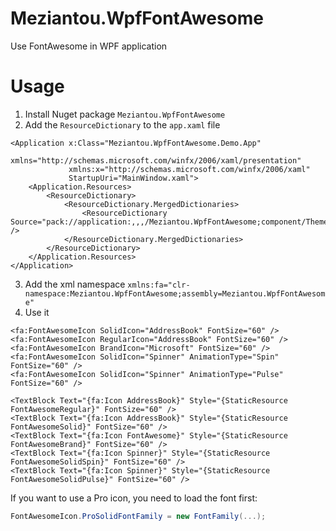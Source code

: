 Meziantou.WpfFontAwesome
=======

Use FontAwesome in WPF application

# Usage

1. Install Nuget package `Meziantou.WpfFontAwesome`
2. Add the `ResourceDictionary` to the `app.xaml` file

````xaml
<Application x:Class="Meziantou.WpfFontAwesome.Demo.App"
             xmlns="http://schemas.microsoft.com/winfx/2006/xaml/presentation"
             xmlns:x="http://schemas.microsoft.com/winfx/2006/xaml"
             StartupUri="MainWindow.xaml">
    <Application.Resources>
        <ResourceDictionary>
            <ResourceDictionary.MergedDictionaries>
                <ResourceDictionary Source="pack://application:,,,/Meziantou.WpfFontAwesome;component/Themes/Generic.xaml" />
            </ResourceDictionary.MergedDictionaries>
        </ResourceDictionary>
    </Application.Resources>
</Application>
````

3. Add the xml namespace `xmlns:fa="clr-namespace:Meziantou.WpfFontAwesome;assembly=Meziantou.WpfFontAwesome"`
4. Use it

````xaml
<fa:FontAwesomeIcon SolidIcon="AddressBook" FontSize="60" />
<fa:FontAwesomeIcon RegularIcon="AddressBook" FontSize="60" />
<fa:FontAwesomeIcon BrandIcon="Microsoft" FontSize="60" />
<fa:FontAwesomeIcon SolidIcon="Spinner" AnimationType="Spin" FontSize="60" />
<fa:FontAwesomeIcon SolidIcon="Spinner" AnimationType="Pulse" FontSize="60" />

<TextBlock Text="{fa:Icon AddressBook}" Style="{StaticResource FontAwesomeRegular}" FontSize="60" />
<TextBlock Text="{fa:Icon AddressBook}" Style="{StaticResource FontAwesomeSolid}" FontSize="60" />
<TextBlock Text="{fa:Icon FontAwesome}" Style="{StaticResource FontAwesomeBrand}" FontSize="60" />
<TextBlock Text="{fa:Icon Spinner}" Style="{StaticResource FontAwesomeSolidSpin}" FontSize="60" />
<TextBlock Text="{fa:Icon Spinner}" Style="{StaticResource FontAwesomeSolidPulse}" FontSize="60" />
````

If you want to use a Pro icon, you need to load the font first:

```csharp
FontAwesomeIcon.ProSolidFontFamily = new FontFamily(...);
```
